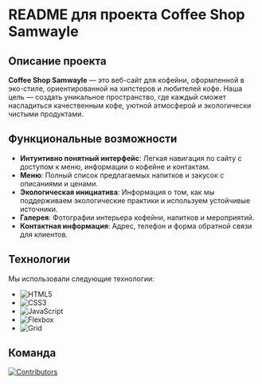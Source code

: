 # README для проекта Coffee Shop Samwayle

## Описание проекта

**Coffee Shop Samwayle** — это веб-сайт для кофейни, оформленной в эко-стиле, ориентированной на хипстеров и любителей кофе. Наша цель — создать уникальное пространство, где каждый сможет насладиться качественным кофе, уютной атмосферой и экологически чистыми продуктами.

## Функциональные возможности

- **Интуитивно понятный интерфейс**: Легкая навигация по сайту с доступом к меню, информации о кофейне и контактам.
- **Меню**: Полный список предлагаемых напитков и закусок с описаниями и ценами.
- **Экологическая инициатива**: Информация о том, как мы поддерживаем экологические практики и используем устойчивые источники.
- **Галерея**: Фотографии интерьера кофейни, напитков и мероприятий.
- **Контактная информация**: Адрес, телефон и форма обратной связи для клиентов.

## Технологии

Мы использовали следующие технологии:

- ![HTML5](https://img.shields.io/badge/HTML5-E34F26?style=flat&logo=html5&logoColor=white) 
- ![CSS3](https://img.shields.io/badge/CSS3-1572B6?style=flat&logo=css3&logoColor=white) 
- ![JavaScript](https://img.shields.io/badge/JavaScript-F7DF1E?style=flat&logo=javascript&logoColor=black) 
- ![Flexbox](https://img.shields.io/badge/Flexbox-FF69B4?style=flat&logo=css3&logoColor=white) 
- ![Grid](https://img.shields.io/badge/Grid-FF69B4?style=flat&logo=css3&logoColor=white)

## Команда

[![Contributors](https://contrib.rocks/image?repo=Amy-Vi/Project94_First_group)](https://github.com/Amy-Vi/Project94_First_group/graphs/contributors)
